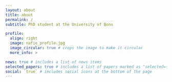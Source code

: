 ```yaml
---
layout: about
title: about
permalink: /
subtitle: PhD student at the University of Bonn

profile:
  align: right
  image: nafie_profile.jpg
  image_circular: true # crops the image to make it circular
  more_info: >

news: true # includes a list of news items
selected_papers: true # includes a list of papers marked as "selected={true}"
social: `true` # includes social icons at the bottom of the page
---
```


